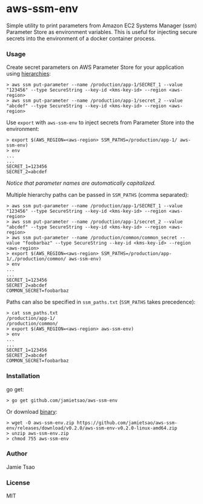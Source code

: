 # aws-ssm-env
Simple utility to print parameters from Amazon EC2 Systems Manager (ssm) Parameter Store as environment variables. This is useful for injecting secure secrets into the environment of a docker container process.

### Usage
Create secret parameters on AWS Parameter Store for your application using [hierarchies](http://docs.aws.amazon.com/systems-manager/latest/userguide/sysman-paramstore-working.html#sysman-paramstore-su-organize):
```
> aws ssm put-parameter --name /production/app-1/SECRET_1 --value "123456" --type SecureString --key-id <kms-key-id> --region <aws-region>
> aws ssm put-parameter --name /production/app-1/secret_2 --value "abcdef" --type SecureString --key-id <kms-key-id> --region <aws-region>
```
Use `export` with `aws-ssm-env` to inject secrets from Parameter Store into the environment:
```
> export $(AWS_REGION=<aws-region> SSM_PATHS=/production/app-1/ aws-ssm-env)
> env
...
...
SECRET_1=123456
SECRET_2=abcdef
```
*Notice that parameter names are automatically capitalized.*

Multiple hierarchy paths can be passed in `SSM_PATHS` (comma separated):
```
> aws ssm put-parameter --name /production/app-1/SECRET_1 --value "123456" --type SecureString --key-id <kms-key-id> --region <aws-region>
> aws ssm put-parameter --name /production/app-1/secret_2 --value "abcdef" --type SecureString --key-id <kms-key-id> --region <aws-region>
> aws ssm put-parameter --name /production/common/common_secret --value "foobarbaz" --type SecureString --key-id <kms-key-id> --region <aws-region>
> export $(AWS_REGION=<aws-region> SSM_PATHS=/production/app-1/,/production/common/ aws-ssm-env)
> env
...
...
SECRET_1=123456
SECRET_2=abcdef
COMMON_SECRET=foobarbaz
```

Paths can also be specified in `ssm_paths.txt` (`SSM_PATHS` takes precedence):
```
> cat ssm_paths.txt
/production/app-1/
/production/common/
> export $(AWS_REGION=<aws-region> aws-ssm-env)
> env
...
...
SECRET_1=123456
SECRET_2=abcdef
COMMON_SECRET=foobarbaz
```

### Installation
go get:
```
> go get github.com/jamietsao/aws-ssm-env
```
Or download [binary](https://github.com/jamietsao/aws-ssm-env/releases/latest):
```
> wget -O aws-ssm-env.zip https://github.com/jamietsao/aws-ssm-env/releases/download/v0.2.0/aws-ssm-env-v0.2.0-linux-amd64.zip
> unzip aws-ssm-env.zip
> chmod 755 aws-ssm-env
```

### Author
Jamie Tsao

### License
MIT
